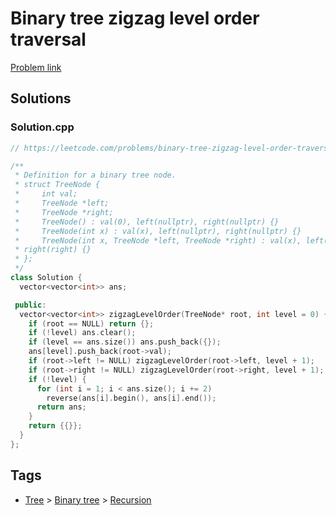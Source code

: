 # Binary tree zigzag level order traversal

[Problem link](https://leetcode.com/problems/binary-tree-zigzag-level-order-traversal)

## Solutions


### Solution.cpp
```cpp
// https://leetcode.com/problems/binary-tree-zigzag-level-order-traversal

/**
 * Definition for a binary tree node.
 * struct TreeNode {
 *     int val;
 *     TreeNode *left;
 *     TreeNode *right;
 *     TreeNode() : val(0), left(nullptr), right(nullptr) {}
 *     TreeNode(int x) : val(x), left(nullptr), right(nullptr) {}
 *     TreeNode(int x, TreeNode *left, TreeNode *right) : val(x), left(left),
 * right(right) {}
 * };
 */
class Solution {
  vector<vector<int>> ans;

 public:
  vector<vector<int>> zigzagLevelOrder(TreeNode* root, int level = 0) {
    if (root == NULL) return {};
    if (!level) ans.clear();
    if (level == ans.size()) ans.push_back({});
    ans[level].push_back(root->val);
    if (root->left != NULL) zigzagLevelOrder(root->left, level + 1);
    if (root->right != NULL) zigzagLevelOrder(root->right, level + 1);
    if (!level) {
      for (int i = 1; i < ans.size(); i += 2)
        reverse(ans[i].begin(), ans[i].end());
      return ans;
    }
    return {{}};
  }
};
```
## Tags

* [Tree](/Collections/tree.md#tree) > [Binary tree](/Collections/tree.md#binary-tree) > [Recursion](/Collections/tree.md#recursion)
